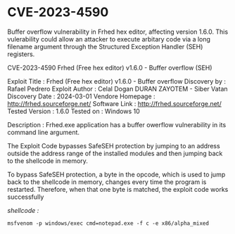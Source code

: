 # CVE-2023-4590

Buffer overflow vulnerability in Frhed hex editor, affecting version 1.6.0. This vulerability could allow an attacker to execute arbitary code via a long filename argument through the Structured Exception Handler (SEH) registers.

CVE-2023-4590 Frhed (Free hex editor) v1.6.0 - Buffer overflow (SEH)

Exploit Title : Frhed (Free hex editor) v1.6.0 - Buffer overflow 
Discovery by : Rafael Pedrero 
Exploit Author : Celal Dogan DURAN   ZAYOTEM - Siber Vatan
Discovery Date : 2024-03-01
Vendore Homepage : http://frhed.sourceforge.net/
Software Link : http://frhed.sourceforge.net/
Tested Version : 1.6.0
Tested on : Windows 10

Description : Frhed.exe application has a buffer owerflow vulnerability in its command line argument. 

The Exploit Code bypasses SafeSEH protection by jumping to an address outside the address range of the installed modules and then jumping back to the shellcode in memory. 

To bypass SafeSEH protection, a byte in the opcode, which is used to jump back to the shellcode in memory, changes every time the program is restarted. Therefore, when that one byte is matched, the exploit code works successfully

*shellcode :* 

```
msfvenom -p windows/exec cmd=notepad.exe -f c -e x86/alpha_mixed
```
